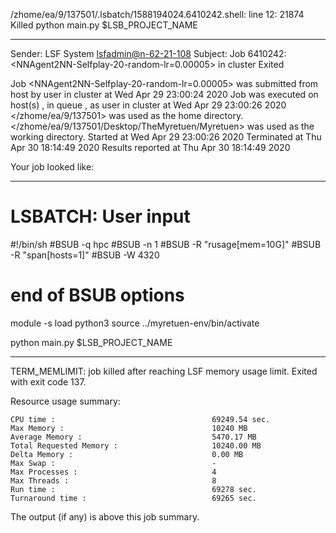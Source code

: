 /zhome/ea/9/137501/.lsbatch/1588194024.6410242.shell: line 12: 21874 Killed                  python main.py $LSB_PROJECT_NAME

------------------------------------------------------------
Sender: LSF System <lsfadmin@n-62-21-108>
Subject: Job 6410242: <NNAgent2NN-Selfplay-20-random-lr=0.00005> in cluster <dcc> Exited

Job <NNAgent2NN-Selfplay-20-random-lr=0.00005> was submitted from host <n-62-30-6> by user <s183914> in cluster <dcc> at Wed Apr 29 23:00:24 2020
Job was executed on host(s) <n-62-21-108>, in queue <hpc>, as user <s183914> in cluster <dcc> at Wed Apr 29 23:00:26 2020
</zhome/ea/9/137501> was used as the home directory.
</zhome/ea/9/137501/Desktop/TheMyretuen/Myretuen> was used as the working directory.
Started at Wed Apr 29 23:00:26 2020
Terminated at Thu Apr 30 18:14:49 2020
Results reported at Thu Apr 30 18:14:49 2020

Your job looked like:

------------------------------------------------------------
# LSBATCH: User input
#!/bin/sh
#BSUB -q hpc
#BSUB -n 1
#BSUB -R "rusage[mem=10G]"
#BSUB -R "span[hosts=1]"
#BSUB -W 4320
# end of BSUB options

module -s load python3
source ../myretuen-env/bin/activate

python main.py $LSB_PROJECT_NAME


------------------------------------------------------------

TERM_MEMLIMIT: job killed after reaching LSF memory usage limit.
Exited with exit code 137.

Resource usage summary:

    CPU time :                                   69249.54 sec.
    Max Memory :                                 10240 MB
    Average Memory :                             5470.17 MB
    Total Requested Memory :                     10240.00 MB
    Delta Memory :                               0.00 MB
    Max Swap :                                   -
    Max Processes :                              4
    Max Threads :                                8
    Run time :                                   69278 sec.
    Turnaround time :                            69265 sec.

The output (if any) is above this job summary.

